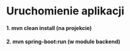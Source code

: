 # Uruchomienie aplikacji


#### 1. mvn clean install (na projekcie)

#### 2. mvn spring-boot:run (w module backend)
